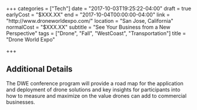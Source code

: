 +++
categories = ["Tech"]
date = "2017-10-03T19:25:22-04:00"
draft = true
earlyCost = "$XXX.XX"
end = "2017-10-04T00:00:00-04:00"
link = "http://www.droneworldexpo.com/"
location = "San Jose, California"
normalCost = "$XXX.XX"
subtitle = "See Your Business from a New Perspective"
tags = ["Drone", "Fall", "WestCoast", "Transportation"]
title = "Drone World Expo"

+++
<!--more-->

## Additional Details

The DWE conference program will provide a road map for the application and deployment of drone solutions and key insights for participants into how to measure and maximize on the value drones can add to commercial businesses.